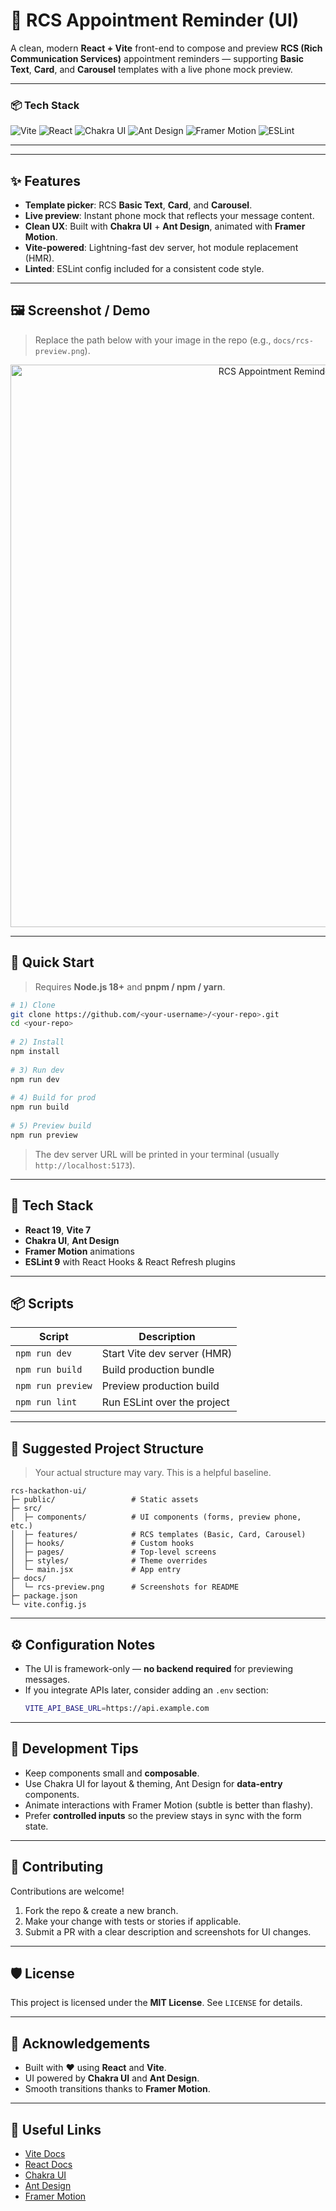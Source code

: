 # 📱 RCS Appointment Reminder (UI)
 
A clean, modern **React + Vite** front-end to compose and preview **RCS (Rich Communication Services)** appointment reminders — supporting **Basic Text**, **Card**, and **Carousel** templates with a live phone mock preview.
 
 
---
 
### 📦 Tech Stack
![Vite](https://img.shields.io/badge/Vite-7.x-646CFF?logo=vite&logoColor=white)
![React](https://img.shields.io/badge/React-19-61DAFB?logo=react&logoColor=black)
![Chakra UI](https://img.shields.io/badge/Chakra_UI-3.x-319795?logo=chakraui&logoColor=white)
![Ant Design](https://img.shields.io/badge/Ant_Design-5.x-1677FF?logo=antdesign&logoColor=white)
![Framer Motion](https://img.shields.io/badge/Framer_Motion-12.x-0055FF?logo=framer&logoColor=white)
![ESLint](https://img.shields.io/badge/ESLint-9.x-4B32C3?logo=eslint&logoColor=white)
 
---
 
 
 
 
 
---
 
## ✨ Features
 
- **Template picker**: RCS **Basic Text**, **Card**, and **Carousel**.
- **Live preview**: Instant phone mock that reflects your message content.
- **Clean UX**: Built with **Chakra UI** + **Ant Design**, animated with **Framer Motion**.
- **Vite-powered**: Lightning-fast dev server, hot module replacement (HMR).
- **Linted**: ESLint config included for a consistent code style.
 
---
 
## 🖼️ Screenshot / Demo
 
> Replace the path below with your image in the repo (e.g., `docs/rcs-preview.png`).
 
<p align="center">
  <img src="docs/rcs-preview.png" alt="RCS Appointment Reminder - Preview" width="900">
</p>
 
---
 
## 🚀 Quick Start
 
> Requires **Node.js 18+** and **pnpm / npm / yarn**.
 
```bash
# 1) Clone
git clone https://github.com/<your-username>/<your-repo>.git
cd <your-repo>
 
# 2) Install
npm install
 
# 3) Run dev
npm run dev
 
# 4) Build for prod
npm run build
 
# 5) Preview build
npm run preview
```
 
> The dev server URL will be printed in your terminal (usually `http://localhost:5173`).
 
---
 
## 🧰 Tech Stack
 
- **React 19**, **Vite 7**
- **Chakra UI**, **Ant Design**
- **Framer Motion** animations
- **ESLint 9** with React Hooks & React Refresh plugins
 
---
 
## 📦 Scripts
 
| Script        | Description                     |
|---------------|---------------------------------|
| `npm run dev` | Start Vite dev server (HMR)     |
| `npm run build` | Build production bundle         |
| `npm run preview` | Preview production build       |
| `npm run lint` | Run ESLint over the project     |
 
---
 
## 📁 Suggested Project Structure
 
> Your actual structure may vary. This is a helpful baseline.
 
```
rcs-hackathon-ui/
├─ public/                 # Static assets
├─ src/
│  ├─ components/          # UI components (forms, preview phone, etc.)
│  ├─ features/            # RCS templates (Basic, Card, Carousel)
│  ├─ hooks/               # Custom hooks
│  ├─ pages/               # Top-level screens
│  ├─ styles/              # Theme overrides
│  └─ main.jsx             # App entry
├─ docs/
│  └─ rcs-preview.png      # Screenshots for README
├─ package.json
└─ vite.config.js
```
 
---
 
## ⚙️ Configuration Notes
 
- The UI is framework-only — **no backend required** for previewing messages.
- If you integrate APIs later, consider adding an `.env` section:
  ```bash
  VITE_API_BASE_URL=https://api.example.com
  ```
 
---
 
## 🧪 Development Tips
 
- Keep components small and **composable**.
- Use Chakra UI for layout & theming, Ant Design for **data-entry** components.
- Animate interactions with Framer Motion (subtle is better than flashy).
- Prefer **controlled inputs** so the preview stays in sync with the form state.
 
---
 
## 🤝 Contributing
 
Contributions are welcome!  
1. Fork the repo & create a new branch.  
2. Make your change with tests or stories if applicable.  
3. Submit a PR with a clear description and screenshots for UI changes.
 
---
 
## 🛡️ License
 
This project is licensed under the **MIT License**. See `LICENSE` for details.
 
---
 
## 🌟 Acknowledgements
 
- Built with ❤️ using **React** and **Vite**.
- UI powered by **Chakra UI** and **Ant Design**.
- Smooth transitions thanks to **Framer Motion**.
 
---
 
## 🔗 Useful Links
 
- [Vite Docs](https://vitejs.dev/guide/)
- [React Docs](https://react.dev/)
- [Chakra UI](https://chakra-ui.com/docs/getting-started)
- [Ant Design](https://ant.design/docs/react/introduce)
- [Framer Motion](https://www.framer.com/motion/)
